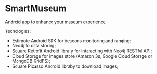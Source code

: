 # SmartMuseum

Android app to enhance your museum experience.

Techologies:

- Estimote Android SDK for beacons monitoring and ranging;
- Neo4j fo data storing;
- Square Retrofit Android library for interacting with Neo4j RESTful API;
- Cloud Storage for images store (Amazon 3s, Google Cloud Storage or MongoDB GridFS);
- Square Picasso Android libraby to download images;
